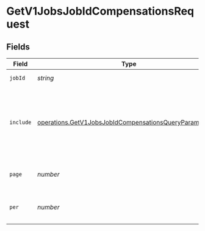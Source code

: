 # GetV1JobsJobIdCompensationsRequest


## Fields

| Field                                                                                                                                     | Type                                                                                                                                      | Required                                                                                                                                  | Description                                                                                                                               |
| ----------------------------------------------------------------------------------------------------------------------------------------- | ----------------------------------------------------------------------------------------------------------------------------------------- | ----------------------------------------------------------------------------------------------------------------------------------------- | ----------------------------------------------------------------------------------------------------------------------------------------- |
| `jobId`                                                                                                                                   | *string*                                                                                                                                  | :heavy_check_mark:                                                                                                                        | The UUID of the job                                                                                                                       |
| `include`                                                                                                                                 | [operations.GetV1JobsJobIdCompensationsQueryParamInclude](../../../sdk/models/operations/getv1jobsjobidcompensationsqueryparaminclude.md) | :heavy_minus_sign:                                                                                                                        | Available options:<br/>- all_compensations: Include all effective dated compensations for each job instead of only the current compensation |
| `page`                                                                                                                                    | *number*                                                                                                                                  | :heavy_minus_sign:                                                                                                                        | The page that is requested. When unspecified, will load all objects.                                                                      |
| `per`                                                                                                                                     | *number*                                                                                                                                  | :heavy_minus_sign:                                                                                                                        | Number of objects per page. When unspecified, will default to 25                                                                          |